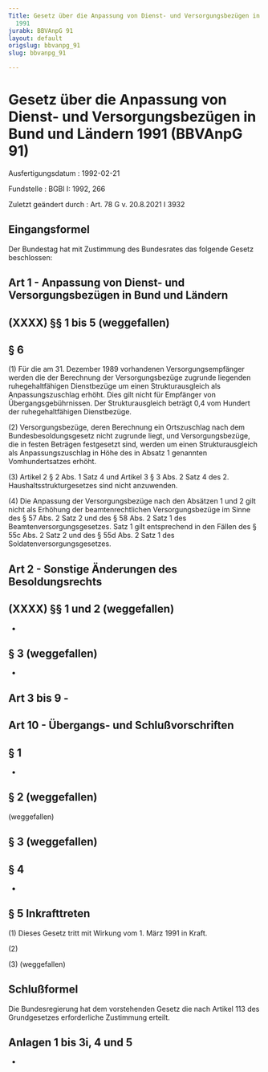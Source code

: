 ```yaml
---
Title: Gesetz über die Anpassung von Dienst- und Versorgungsbezügen in Bund und Ländern
  1991
jurabk: BBVAnpG 91
layout: default
origslug: bbvanpg_91
slug: bbvanpg_91

---
```


# Gesetz über die Anpassung von Dienst- und Versorgungsbezügen in Bund und Ländern 1991 (BBVAnpG 91)

Ausfertigungsdatum
:   1992-02-21

Fundstelle
:   BGBl I: 1992, 266

Zuletzt geändert durch
:   Art. 78 G v. 20.8.2021 I 3932


## Eingangsformel

Der Bundestag hat mit Zustimmung des Bundesrates das folgende Gesetz beschlossen:


## Art 1 - Anpassung von Dienst- und Versorgungsbezügen in Bund und Ländern



## (XXXX) §§ 1 bis 5 (weggefallen)


## § 6

(1) Für die am 31. Dezember 1989 vorhandenen Versorgungsempfänger werden die der Berechnung der Versorgungsbezüge zugrunde liegenden ruhegehaltfähigen Dienstbezüge um einen Strukturausgleich als Anpassungszuschlag erhöht. Dies gilt nicht für Empfänger von Übergangsgebührnissen. Der Strukturausgleich beträgt 0,4 vom Hundert der ruhegehaltfähigen Dienstbezüge.

(2) Versorgungsbezüge, deren Berechnung ein Ortszuschlag nach dem Bundesbesoldungsgesetz nicht zugrunde liegt, und Versorgungsbezüge, die in festen Beträgen festgesetzt sind, werden um einen Strukturausgleich als Anpassungszuschlag in Höhe des in Absatz 1 genannten Vomhundertsatzes erhöht.

(3) Artikel 2 § 2 Abs. 1 Satz 4 und Artikel 3 § 3 Abs. 2 Satz 4 des 2. Haushaltsstrukturgesetzes sind nicht anzuwenden.

(4) Die Anpassung der Versorgungsbezüge nach den Absätzen 1 und 2 gilt nicht als Erhöhung der beamtenrechtlichen Versorgungsbezüge im Sinne des § 57 Abs. 2 Satz 2 und des § 58 Abs. 2 Satz 1 des Beamtenversorgungsgesetzes. Satz 1 gilt entsprechend in den Fällen des § 55c Abs. 2 Satz 2 und des § 55d Abs. 2 Satz 1 des Soldatenversorgungsgesetzes.


## Art 2 - Sonstige Änderungen des Besoldungsrechts



## (XXXX) §§ 1 und 2 (weggefallen)

-


## § 3 (weggefallen)

-


## Art 3 bis 9 - 



## Art 10 - Übergangs- und Schlußvorschriften



## § 1

-


## § 2 (weggefallen)

(weggefallen)


## § 3 (weggefallen)



## § 4

-


## § 5 Inkrafttreten

(1) Dieses Gesetz tritt mit Wirkung vom 1. März 1991 in Kraft.

(2)

(3) (weggefallen)


## Schlußformel

Die Bundesregierung hat dem vorstehenden Gesetz die nach Artikel 113 des Grundgesetzes erforderliche Zustimmung erteilt.


## Anlagen 1 bis 3i, 4 und 5

-

